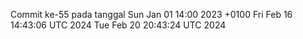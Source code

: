 Commit ke-55 pada tanggal Sun Jan 01 14:00 2023 +0100
Fri Feb 16 14:43:06 UTC 2024
Tue Feb 20 20:43:24 UTC 2024
